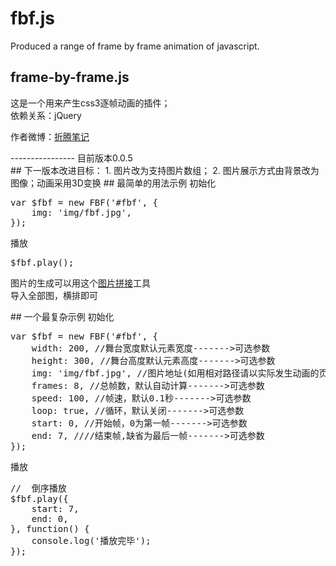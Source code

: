 # fbf.js
Produced a range of frame by frame animation of javascript.
## frame-by-frame.js
这是一个用来产生css3逐帧动画的插件；<br>
依赖关系：jQuery<br>
<p>作者微博：<a href="http://weibo.com/u/1326039884">折腾笔记</a></p>
----------------
<span>目前版本0.0.5</span><br>
## 下一版本改进目标：
1. 图片改为支持图片数组；
2. 图片展示方式由背景改为图像；动画采用3D变换
## 最简单的用法示例
初始化
<pre>
var $fbf = new FBF('#fbf', {
	img: 'img/fbf.jpg',
});
</pre>
播放
<pre>
$fbf.play();
</pre>
<p>图片的生成可以用这个<a href="http://pan.baidu.com/s/1o6Imtp4">图片拼接</a>工具<br>
导入全部图，横排即可</p>
## 一个最复杂示例
初始化
<pre>
var $fbf = new FBF('#fbf', {
	width: 200, //舞台宽度默认元素宽度------->可选参数
	height: 300, //舞台高度默认元素高度------->可选参数
	img: 'img/fbf.jpg', //图片地址(如用相对路径请以实际发生动画的页面为准)------------------------------->必填
	frames: 8, //总帧数，默认自动计算------->可选参数
	speed: 100, //帧速，默认0.1秒------->可选参数
	loop: true, //循环，默认关闭------->可选参数
	start: 0, //开始帧，0为第一帧------->可选参数
	end: 7, ////结束帧,缺省为最后一帧------->可选参数
});
</pre>
播放
<pre>
//	倒序播放
$fbf.play({
	start: 7,
	end: 0,
}, function() {
	console.log('播放完毕');
});
</pre>
